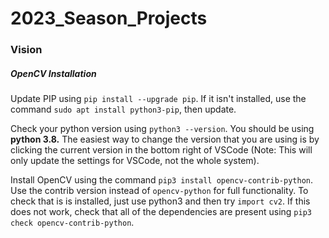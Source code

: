 # 2023_Season_Projects

### Vision
##### OpenCV Installation
Update PIP using `pip install --upgrade pip`. If it isn't installed, use the command `sudo apt install python3-pip`, then update.

Check your python version using `python3 --version`. You should be using **python 3.8.** The easiest way to change the version that you are using is by clicking the current version in the bottom right of VSCode (Note: This will only update the settings for VSCode, not the whole system).

Install OpenCV using the command `pip3 install opencv-contrib-python`. Use the contrib version instead of `opencv-python` for full functionality. To check that is is installed, just use python3 and then try `import cv2`. If this does not work, check that all of the dependencies are present using `pip3 check opencv-contrib-python`.

